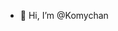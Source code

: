 - 👋 Hi, I’m @Komychan


<!---
Komychan/Komychan is a ✨ special ✨ repository because its `README.md` (this file) appears on your GitHub profile.
You can click the Preview link to take a look at your changes.
Change
--->
